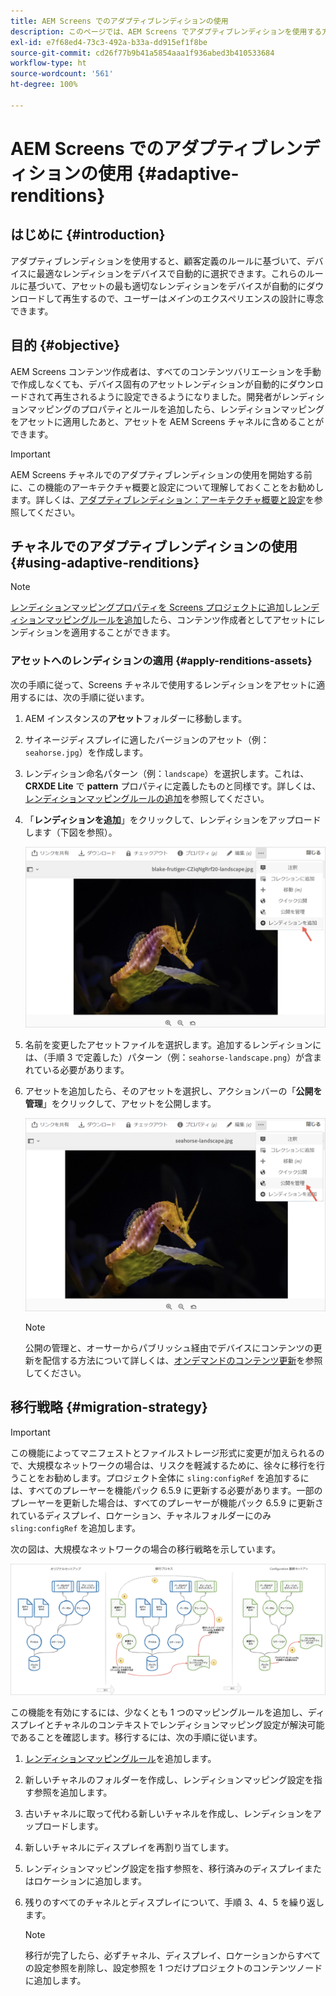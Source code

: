 ```yaml
---
title: AEM Screens でのアダプティブレンディションの使用
description: このページでは、AEM Screens でアダプティブレンディションを使用する方法について説明します。
exl-id: e7f68ed4-73c3-492a-b33a-dd915ef1f8be
source-git-commit: cd26f77b9b41a5854aaa1f936abed3b410533684
workflow-type: ht
source-wordcount: '561'
ht-degree: 100%

---
```


# AEM Screens でのアダプティブレンディションの使用 {#adaptive-renditions}

## はじめに {#introduction}

アダプティブレンディションを使用すると、顧客定義のルールに基づいて、デバイスに最適なレンディションをデバイスで自動的に選択できます。これらのルールに基づいて、アセットの最も適切なレンディションをデバイスが自動的にダウンロードして再生するので、ユーザーは&#x200B;*メイン*&#x200B;のエクスペリエンスの設計に専念できます。

## 目的 {#objective}

AEM Screens コンテンツ作成者は、すべてのコンテンツバリエーションを手動で作成しなくても、デバイス固有のアセットレンディションが自動的にダウンロードされて再生されるように設定できるようになりました。開発者がレンディションマッピングのプロパティとルールを追加したら、レンディションマッピングをアセットに適用したあと、アセットを AEM Screens チャネルに含めることができます。

>[!IMPORTANT]
>AEM Screens チャネルでのアダプティブレンディションの使用を開始する前に、この機能のアーキテクチャ概要と設定について理解しておくことをお勧めします。詳しくは、[アダプティブレンディション：アーキテクチャ概要と設定](/help/user-guide/adaptive-renditions.md)を参照してください。

## チャネルでのアダプティブレンディションの使用 {#using-adaptive-renditions}

>[!NOTE]
>[レンディションマッピングプロパティを Screens プロジェクトに追加](/help/user-guide/adaptive-renditions.md#rendition-mapping-new)し[レンディションマッピングルールを追加](/help/user-guide/adaptive-renditions.md#add-rendition-mapping-rules)したら、コンテンツ作成者としてアセットにレンディションを適用することができます。

### アセットへのレンディションの適用 {#apply-renditions-assets}

次の手順に従って、Screens チャネルで使用するレンディションをアセットに適用するには、次の手順に従います。

1. AEM インスタンスの&#x200B;**アセット**&#x200B;フォルダーに移動します。

1. サイネージディスプレイに適したバージョンのアセット（例：`seahorse.jpg`）を作成します。

1. レンディション命名パターン（例：`landscape`）を選択します。これは、**CRXDE Lite** で **pattern** プロパティに定義したものと同様です。詳しくは、[レンディションマッピングルールの追加](/help/user-guide/adaptive-renditions.md#add-rendition-mapping-rules)を参照してください。

1. 「**レンディションを追加**」をクリックして、レンディションをアップロードします（下図を参照）。

   ![画像](/help/user-guide/assets/adaptive-renditions/manage-pub-asset2.png)

1. 名前を変更したアセットファイルを選択します。追加するレンディションには、（手順 3 で定義した）パターン（例：`seahorse-landscape.png`）が含まれている必要があります。

1. アセットを追加したら、そのアセットを選択し、アクションバーの「**公開を管理**」をクリックして、アセットを公開します。

   ![画像](/help/user-guide/assets/adaptive-renditions/manage-pub-asset1.png)

   >[!NOTE]
   >公開の管理と、オーサーからパブリッシュ経由でデバイスにコンテンツの更新を配信する方法について詳しくは、[オンデマンドのコンテンツ更新](https://experienceleague.adobe.com/docs/experience-manager-screens/user-guide/authoring/content-updates/on-demand-content.html?lang=ja)を参照してください。


## 移行戦略 {#migration-strategy}

>[!IMPORTANT]
>この機能によってマニフェストとファイルストレージ形式に変更が加えられるので、大規模なネットワークの場合は、リスクを軽減するために、徐々に移行を行うことをお勧めします。プロジェクト全体に `sling:configRef` を追加するには、すべてのプレーヤーを機能パック 6.5.9 に更新する必要があります。一部のプレーヤーを更新した場合は、すべてのプレーヤーが機能パック 6.5.9 に更新されているディスプレイ、ロケーション、チャネルフォルダーにのみ `sling:configRef` を追加します。

次の図は、大規模なネットワークの場合の移行戦略を示しています。

![画像](/help/user-guide/assets/adaptive-renditions/migration-strategy1.png)

この機能を有効にするには、少なくとも 1 つのマッピングルールを追加し、ディスプレイとチャネルのコンテキストでレンディションマッピング設定が解決可能であることを確認します。移行するには、次の手順に従います。

1. [レンディションマッピングルール](/help/user-guide/adaptive-renditions.md)を追加します。
1. 新しいチャネルのフォルダーを作成し、レンディションマッピング設定を指す参照を追加します。
1. 古いチャネルに取って代わる新しいチャネルを作成し、レンディションをアップロードします。
1. 新しいチャネルにディスプレイを再割り当てします。
1. レンディションマッピング設定を指す参照を、移行済みのディスプレイまたはロケーションに追加します。
1. 残りのすべてのチャネルとディスプレイについて、手順 3、4、5 を繰り返します。

   >[!NOTE]
   >移行が完了したら、必ずチャネル、ディスプレイ、ロケーションからすべての設定参照を削除し、設定参照を 1 つだけプロジェクトのコンテンツノードに追加します。
